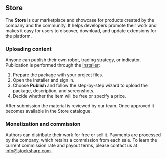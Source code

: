 ## Store

The **Store** is our marketplace and showcase for products created by the company and the community. It helps developers promote their work and makes it easy for users to discover, download, and update extensions for the platform.

### Uploading content

Anyone can publish their own robot, trading strategy, or indicator. Publication is performed through the [Installer](installer.md):

1. Prepare the package with your project files.
2. Open the Installer and sign in.
3. Choose **Publish** and follow the step-by-step wizard to upload the package, description, and screenshots.
4. Decide whether the item will be free or specify a price.

After submission the material is reviewed by our team. Once approved it becomes available in the Store catalogue.

### Monetization and commission

Authors can distribute their work for free or sell it. Payments are processed by the company, which retains a commission from each sale. To learn the current commission rate and payout terms, please contact us at info@stocksharp.com.
